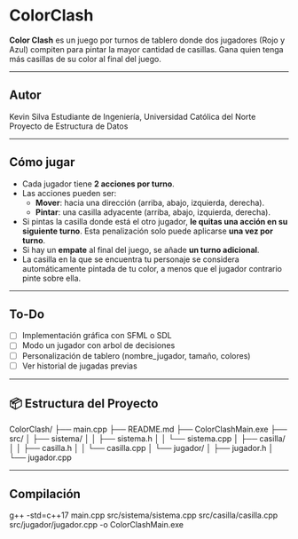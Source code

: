 # ColorClash

**Color Clash** es un juego por turnos de tablero donde dos jugadores (Rojo y Azul) compiten para pintar la mayor cantidad de casillas. Gana quien tenga más casillas de su color al final del juego. 

---

## Autor

Kevin Silva
Estudiante de Ingeniería, Universidad Católica del Norte
Proyecto de Estructura de Datos

---

## Cómo jugar

- Cada jugador tiene **2 acciones por turno**.
- Las acciones pueden ser:
  - **Mover**: hacia una dirección (arriba, abajo, izquierda, derecha).
  - **Pintar**: una casilla adyacente (arriba, abajo, izquierda, derecha).
- Si pintas la casilla donde está el otro jugador, **le quitas una acción en su siguiente turno**.  Esta penalización solo puede aplicarse **una vez por turno**.
- Si hay un **empate** al final del juego, se añade **un turno adicional**.
- La casilla en la que se encuentra tu personaje se considera automáticamente pintada de tu color, a menos que el jugador contrario pinte sobre ella.

---

## To-Do

- [ ] Implementación gráfica con SFML o SDL
- [ ] Modo un jugador con arbol de decisiones
- [ ] Personalización de tablero (nombre_jugador, tamaño, colores)
- [ ] Ver historial de jugadas previas

---

## 📦 Estructura del Proyecto

ColorClash/
├── main.cpp
├── README.md
├── ColorClashMain.exe
├── src/
│   ├── sistema/
│   │   ├── sistema.h
│   │   └── sistema.cpp
│   ├── casilla/
│   │   ├── casilla.h
│   │   └── casilla.cpp
│   └── jugador/
│       ├── jugador.h
│       └── jugador.cpp

---

## Compilación

g++ -std=c++17 main.cpp src/sistema/sistema.cpp src/casilla/casilla.cpp src/jugador/jugador.cpp -o ColorClashMain.exe
